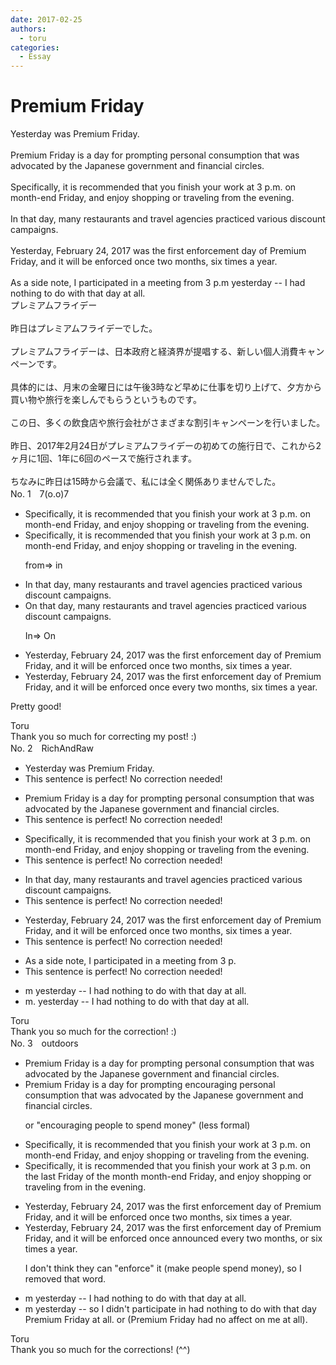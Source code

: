 ```yaml
---
date: 2017-02-25
authors:
  - toru
categories:
  - Essay
---
```


<h1 id="subject_show">Premium Friday</h1>
<div class="date" hidden>Feb 25, 2017 14:53</div>
<div id="post"><div id="body_show_ori">
Yesterday was Premium Friday.<br/><br/>Premium Friday is a day for prompting personal consumption that was advocated by the Japanese government and financial circles.<br/><br/>Specifically, it is recommended that you finish your work at 3 p.m. on month-end Friday, and enjoy shopping or traveling from the evening.<br/><br/>In that day, many restaurants and travel agencies practiced various discount campaigns.<br/><br/>Yesterday, February 24, 2017 was the first enforcement day of Premium Friday, and it will be enforced once two months, six times a year.<br/><br/>As a side note, I participated in a meeting from 3 p.m yesterday -- I had nothing to do with that day at all.
</div></div>

<!-- more -->

<div id="post_ja"><div id="body_show_mo">
プレミアムフライデー<br/><br/>昨日はプレミアムフライデーでした。<br/><br/>プレミアムフライデーは、日本政府と経済界が提唱する、新しい個人消費キャンペーンです。<br/><br/>具体的には、月末の金曜日には午後3時など早めに仕事を切り上げて、夕方から買い物や旅行を楽しんでもらうというものです。<br/><br/>この日、多くの飲食店や旅行会社がさまざまな割引キャンペーンを行いました。<br/><br/>昨日、2017年2月24日がプレミアムフライデーの初めての施行日で、これから2ヶ月に1回、1年に6回のペースで施行されます。<br/><br/>ちなみに昨日は15時から会議で、私には全く関係ありませんでした。
</div></div>
<div id="block"><div class="first_name"> No. 1　<span class="just_name">7(o.o)7</span></div><div id="block2">
<ul class="correction_field">
<li class="incorrect">Specifically, it is recommended that you finish your work at 3 p.m. on month-end Friday, and enjoy shopping or traveling from the evening.</li>
<li class="corrected correct">
Specifically, it is recommended that you finish your work at 3 p.m. on month-end Friday, and enjoy shopping or traveling in the evening.
<p class="correction_comment">from=&gt; in</p>
</li>
</ul>
<ul class="correction_field">
<li class="incorrect">In that day, many restaurants and travel agencies practiced various discount campaigns.</li>
<li class="corrected correct">
On that day, many restaurants and travel agencies practiced various discount campaigns.
<p class="correction_comment">In=&gt; On</p>
</li>
</ul>
<ul class="correction_field">
<li class="incorrect">Yesterday, February 24, 2017 was the first enforcement day of Premium Friday, and it will be enforced once two months, six times a year.</li>
<li class="corrected correct">
Yesterday, February 24, 2017 was the first enforcement day of Premium Friday, and it will be enforced once every two months, six times a year.
</li>
</ul>
<p class="comment_small">
 Pretty good!
</p>

</div><div class="name"><span class="just_name">Toru</span><br>
Thank you so much for correcting my post! :)
</div>
</div>
<div id="block"><div class="first_name"> No. 2　<span class="just_name">RichAndRaw</span></div><div id="block2">
<ul class="correction_field">
<li class="incorrect">Yesterday was Premium Friday.</li>
<li class="corrected perfect">This sentence is perfect! No correction needed!</li>
</ul>
<ul class="correction_field">
<li class="incorrect">Premium Friday is a day for prompting personal consumption that was advocated by the Japanese government and financial circles.</li>
<li class="corrected perfect">This sentence is perfect! No correction needed!</li>
</ul>
<ul class="correction_field">
<li class="incorrect">Specifically, it is recommended that you finish your work at 3 p.m. on month-end Friday, and enjoy shopping or traveling from the evening.</li>
<li class="corrected perfect">This sentence is perfect! No correction needed!</li>
</ul>
<ul class="correction_field">
<li class="incorrect">In that day, many restaurants and travel agencies practiced various discount campaigns.</li>
<li class="corrected perfect">This sentence is perfect! No correction needed!</li>
</ul>
<ul class="correction_field">
<li class="incorrect">Yesterday, February 24, 2017 was the first enforcement day of Premium Friday, and it will be enforced once two months, six times a year.</li>
<li class="corrected perfect">This sentence is perfect! No correction needed!</li>
</ul>
<ul class="correction_field">
<li class="incorrect">As a side note, I participated in a meeting from 3 p.</li>
<li class="corrected perfect">This sentence is perfect! No correction needed!</li>
</ul>
<ul class="correction_field">
<li class="incorrect">m yesterday -- I had nothing to do with that day at all.</li>
<li class="corrected correct">
m. yesterday -- I had nothing to do with that day at all.
</li>
</ul>
</div><div class="name"><span class="just_name">Toru</span><br>
Thank you so much for the correction! :)
</div>
</div>
<div id="block"><div class="first_name"> No. 3　<span class="just_name">outdoors</span></div><div id="block2">
<ul class="correction_field">
<li class="incorrect">Premium Friday is a day for prompting personal consumption that was advocated by the Japanese government and financial circles.</li>
<li class="corrected correct">
Premium Friday is a day for <span class="sline">prompting</span> <span class="f_blue">encouraging </span>personal consumption that was advocated by the Japanese government and financial circles.
<p class="correction_comment">or "encouraging people to spend money" (less formal)</p>
</li>
</ul>
<ul class="correction_field">
<li class="incorrect">Specifically, it is recommended that you finish your work at 3 p.m. on month-end Friday, and enjoy shopping or traveling from the evening.</li>
<li class="corrected correct">
Specifically, it is recommended that you finish your work at 3 p.m. on <span class="f_blue">the last Friday of the month </span><span class="sline">month-end Friday</span>, and enjoy shopping or traveling <span class="sline">from</span> <span class="f_blue">in </span>the evening.
</li>
</ul>
<ul class="correction_field">
<li class="incorrect">Yesterday, February 24, 2017 was the first enforcement day of Premium Friday, and it will be enforced once two months, six times a year.</li>
<li class="corrected correct">
Yesterday, February 24, 2017 was the first <span class="sline">enforcement day of</span> Premium Friday, and it will be <span class="sline">enforced once</span> <span class="f_blue">announced every </span>two months, <span class="f_blue">or </span>six times a year.
<p class="correction_comment">I don't think they can "enforce" it (make people spend money), so I removed that word.</p>
</li>
</ul>
<ul class="correction_field">
<li class="incorrect">m yesterday -- I had nothing to do with that day at all.</li>
<li class="corrected correct">
m yesterday -- <span class="f_blue">so </span>I <span class="f_blue">didn't participate in</span> <span class="sline">had nothing to do with</span> <span class="sline">that day</span> <span class="f_blue">Premium Friday </span>at all. or (Premium Friday had no affect on me at all). 
</li>
</ul>
</div><div class="name"><span class="just_name">Toru</span><br>
Thank you so much for the corrections! (^^)
</div>
</div>
